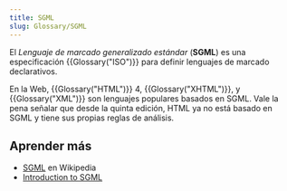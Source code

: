 ```yaml
---
title: SGML
slug: Glossary/SGML
---
```


El _Lenguaje de marcado generalizado estándar_ (**SGML**) es una especificación {{Glossary("ISO")}} para definir lenguajes de marcado declarativos.

En la Web, {{Glossary("HTML")}} 4, {{Glossary("XHTML")}}, y {{Glossary("XML")}} son lenguajes populares basados en SGML. Vale la pena señalar que desde la quinta edición, HTML ya no está basado en SGML y tiene sus propias reglas de análisis.

## Aprender más

- [SGML](https://es.wikipedia.org/wiki/SGML) en Wikipedia
- [Introduction to SGML](http://www.isgmlug.org/)
